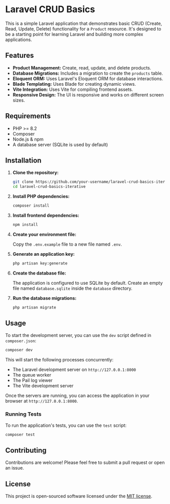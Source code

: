 # Laravel CRUD Basics

This is a simple Laravel application that demonstrates basic CRUD (Create, Read, Update, Delete) functionality for a `Product` resource. It's designed to be a starting point for learning Laravel and building more complex applications.

## Features

*   **Product Management:** Create, read, update, and delete products.
*   **Database Migrations:** Includes a migration to create the `products` table.
*   **Eloquent ORM:** Uses Laravel's Eloquent ORM for database interactions.
*   **Blade Templating:** Uses Blade for creating dynamic views.
*   **Vite Integration:** Uses Vite for compiling frontend assets.
*   **Responsive Design:** The UI is responsive and works on different screen sizes.

## Requirements

*   PHP >= 8.2
*   Composer
*   Node.js & npm
*   A database server (SQLite is used by default)

## Installation

1.  **Clone the repository:**

    ```bash
    git clone https://github.com/your-username/laravel-crud-basics-iterative.git
    cd laravel-crud-basics-iterative
    ```

2.  **Install PHP dependencies:**

    ```bash
    composer install
    ```

3.  **Install frontend dependencies:**

    ```bash
    npm install
    ```

4.  **Create your environment file:**

    Copy the `.env.example` file to a new file named `.env`.

5.  **Generate an application key:**

    ```bash
    php artisan key:generate
    ```

6.  **Create the database file:**

    The application is configured to use SQLite by default. Create an empty file named `database.sqlite` inside the `database` directory.

7.  **Run the database migrations:**

    ```bash
    php artisan migrate
    ```

## Usage

To start the development server, you can use the `dev` script defined in `composer.json`:

```bash
composer dev
```

This will start the following processes concurrently:

*   The Laravel development server on `http://127.0.0.1:8000`
*   The queue worker
*   The Pail log viewer
*   The Vite development server

Once the servers are running, you can access the application in your browser at `http://127.0.0.1:8000`.

### Running Tests

To run the application's tests, you can use the `test` script:

```bash
composer test
```

## Contributing

Contributions are welcome! Please feel free to submit a pull request or open an issue.

## License

This project is open-sourced software licensed under the [MIT license](https://opensource.org/licenses/MIT).
